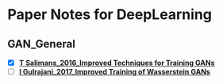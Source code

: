# Paper Notes for DeepLearning

## GAN_General
- [x] **[T Salimans_2016_Improved Techniques for Training GANs](/GAN_General/T%20Salimans_2016_Improved%20Techniques%20for%20Training%20GANs/T%20Salimans_2016_Improved%20Techniques%20for%20Training%20GANs.md)**
- [ ] **[I Gulrajani_2017_Improved Training of Wasserstein GANs](/GAN_General/I%20Gulrajani_2017_Improved%20Training%20of%20Wasserstein%20GANs/I%20Gulrajani_2017_Improved%20Training%20of%20Wasserstein%20GANs.md)**
